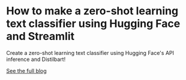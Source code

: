 # How to make a zero-shot learning text classifier using Hugging Face and Streamlit

Create a zero-shot learning text classifier using Hugging Face's API inference
and Distilbart!

[See the full blog](https://www.charlywargnier.com/post/how-to-create-a-zero-shot-learning-text-classifier-using-hugging-face-and-streamlit)
